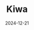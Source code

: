 ---
title: Kiwa
address: 148 rue Montmartre, 75002 Paris
date: 2024-12-21
ratings:
- 4
foodtags:
- coréen
countrycodes:
- KOR
cover: P1007278
---